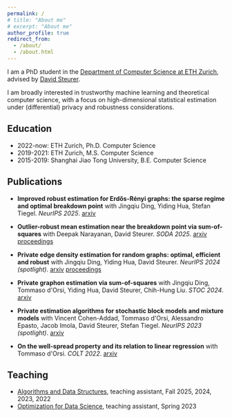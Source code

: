 ```yaml
---
permalink: /
# title: "About me"
# excerpt: "About me"
author_profile: true
redirect_from: 
  - /about/
  - /about.html
---
```


I am a PhD student in the [Department of Computer Science at ETH Zurich](https://inf.ethz.ch), advised by [David Steurer](https://www.dsteurer.org).

I am broadly interested in trustworthy machine learning and theoretical computer science,
with a focus on high-dimensional statistical estimation under (differential) privacy and robustness considerations.

## Education

- 2022-now: ETH Zurich, Ph.D. Computer Science
- 2019-2021: ETH Zurich, M.S. Computer Science
- 2015-2019: Shanghai Jiao Tong University, B.E. Computer Science


## Publications
- **Improved robust estimation for Erdős-Rényi graphs: the sparse regime and optimal breakdown point** with Jingqiu Ding, Yiding Hua, Stefan Tiegel. *NeurIPS 2025*. [arxiv](https://arxiv.org/abs/2503.03923)

- **Outlier-robust mean estimation near the breakdown point via sum-of-squares** with Deepak Narayanan, David Steurer. *SODA 2025*. [arxiv](https://arxiv.org/abs/2411.14305) [proceedings](https://epubs.siam.org/doi/abs/10.1137/1.9781611978322.105)

- **Private edge density estimation for random graphs: optimal, efficient and robust** with Jingqiu Ding, Yiding Hua, David Steurer. *NeurIPS 2024 (spotlight)*. [arxiv](https://arxiv.org/abs/2405.16663) [proceedings](https://openreview.net/pdf?id=4NQ24cHnOi)

- **Private graphon estimation via sum-of-squares** with Jingqiu Ding, Tommaso d'Orsi, Yiding Hua, David Steurer, Chih-Hung Liu. *STOC 2024*. [arxiv](https://arxiv.org/abs/2403.12213)

- **Private estimation algorithms for stochastic block models and mixture models** with Vincent Cohen-Addad, Tommaso d'Orsi, Alessandro Epasto, Jacob Imola, David Steurer, Stefan Tiegel. *NeurIPS 2023 (spotlight)*. [arxiv](https://arxiv.org/abs/2301.04822)

- **On the well-spread property and its relation to linear regression** with Tommaso d'Orsi. *COLT 2022*. [arxiv](https://arxiv.org/abs/2206.08092)


## Teaching

- [Algorithms and Data Structures](https://cadmo.ethz.ch/education/lectures/HS23/DA/index.html), teaching assistant, Fall 2025, 2024, 2023, 2022
- [Optimization for Data Science](https://ti.inf.ethz.ch/ew/courses/ODS23/index.html), teaching assistant, Spring 2023
